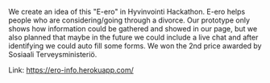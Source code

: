 We create an idea of this "E-ero" in Hyvinvointi Hackathon. E-ero helps people who are considering/going through a divorce. 
Our prototype only shows how information could be gathered and showed in our page, but we also planned that maybe in the future 
we could include a live chat and after identifying we could auto fill some forms. We won the 2nd price awarded by Sosiaali 
Terveysministeriö.

Link: https://ero-info.herokuapp.com/
